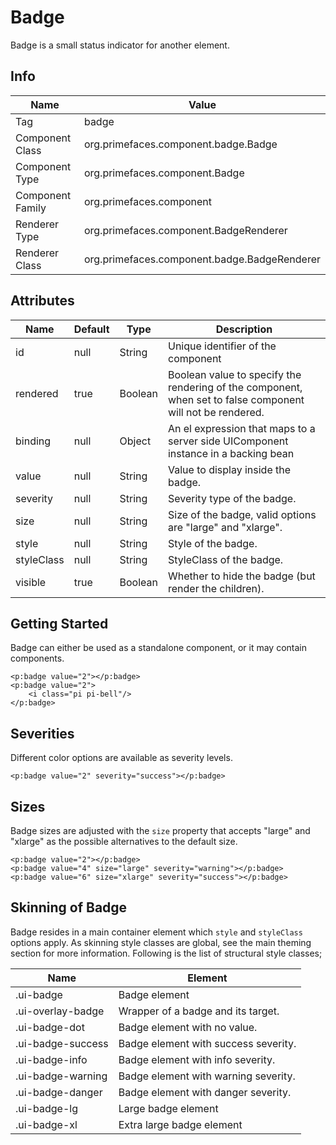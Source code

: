 # Badge

Badge is a small status indicator for another element.

## Info

| Name | Value |
| --- | --- |
| Tag | badge
| Component Class | org.primefaces.component.badge.Badge
| Component Type | org.primefaces.component.Badge
| Component Family | org.primefaces.component
| Renderer Type | org.primefaces.component.BadgeRenderer
| Renderer Class | org.primefaces.component.badge.BadgeRenderer

## Attributes

| Name | Default | Type | Description |
| --- | --- | --- | --- |
| id | null | String | Unique identifier of the component
| rendered | true | Boolean | Boolean value to specify the rendering of the component, when set to false component will not be rendered.
| binding | null | Object | An el expression that maps to a server side UIComponent instance in a backing bean
| value | null | String | Value to display inside the badge.
| severity | null | String | Severity type of the badge.
| size | null | String | Size of the badge, valid options are "large" and "xlarge".
| style | null | String | Style of the badge.
| styleClass | null | String | StyleClass of the badge.
| visible | true | Boolean | Whether to hide the badge (but render the children).

## Getting Started
Badge can either be used as a standalone component, or it may contain components.

```xhtml
<p:badge value="2"></p:badge>
<p:badge value="2">
    <i class="pi pi-bell"/>
</p:badge>
```

## Severities
Different color options are available as severity levels.

```xhtml
<p:badge value="2" severity="success"></p:badge>
```

## Sizes
Badge sizes are adjusted with the `size` property that accepts "large" and "xlarge" as the possible alternatives
to the default size.
```xhtml
<p:badge value="2"></p:badge>
<p:badge value="4" size="large" severity="warning"></p:badge>
<p:badge value="6" size="xlarge" severity="success"></p:badge>
```

## Skinning of Badge
Badge resides in a main container element which `style` and `styleClass` options apply. As skinning
style classes are global, see the main theming section for more information. Following is the list of
structural style classes;

| Name | Element |
| --- | --- |
|.ui-badge | Badge element
|.ui-overlay-badge | Wrapper of a badge and its target.
|.ui-badge-dot | Badge element with no value.
|.ui-badge-success | Badge element with success severity.
|.ui-badge-info | Badge element with info severity.
|.ui-badge-warning | Badge element with warning severity.
|.ui-badge-danger | Badge element with danger severity.
|.ui-badge-lg | Large badge element
|.ui-badge-xl | Extra large badge element
